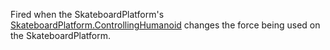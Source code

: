 Fired when the SkateboardPlatform's [SkateboardPlatform.ControllingHumanoid](https://developer.roblox.com/en-us/api-reference/property/SkateboardPlatform/ControllingHumanoid) changes the force being used on the SkateboardPlatform.